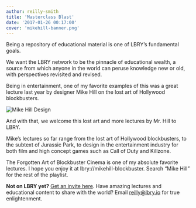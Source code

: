 ```yaml
---
author: reilly-smith
title: 'Masterclass Blast'
date: '2017-01-26 00:17:00'
cover: 'mikehill-banner.png'
---
```

Being a repository of educational material is one of LBRY’s fundamental goals.

We want the LBRY network to be the pinnacle of educational wealth, a source from which anyone in the world can peruse knowledge new or old, with perspectives revisited and revised.

Being in entertainment, one of my favorite examples of this was a great lecture last year by designer Mike Hill on the lost art of Hollywood blockbusters.

![Mike Hill Design](/img/news/mikehill-inline.png)

And with that, we welcome this lost art and more lectures by Mr. Hill to LBRY.

Mike’s lectures so far range from the lost art of Hollywood blockbusters, to the subtext of Jurassic Park, to design in the entertainment industry for both film and high concept games such as Call of Duty and Killzone.

The Forgotten Art of Blockbuster Cinema is one of my absolute favorite lectures. I hope you enjoy it at lbry://mikehill-blockbuster. Search “Mike Hill” for the rest of the playlist.

**Not on LBRY yet?** [Get an invite here](https://lbry.io/get). Have amazing lectures and educational content to share with the world? Email reilly@lbry.io for true enlightenment.
